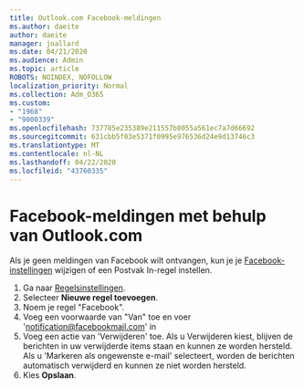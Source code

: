 ```yaml
---
title: Outlook.com Facebook-meldingen
ms.author: daeite
author: daeite
manager: joallard
ms.date: 04/21/2020
ms.audience: Admin
ms.topic: article
ROBOTS: NOINDEX, NOFOLLOW
localization_priority: Normal
ms.collection: Adm_O365
ms.custom:
- "1968"
- "9000339"
ms.openlocfilehash: 737785e235389e211557b8055a561ec7a7d66692
ms.sourcegitcommit: 631cbb5f03e5371f0995e976536d24e9d13746c3
ms.translationtype: MT
ms.contentlocale: nl-NL
ms.lasthandoff: 04/22/2020
ms.locfileid: "43760335"
---
```

# <a name="facebook-notifications-using-outlookcom"></a>Facebook-meldingen met behulp van Outlook.com

Als je geen meldingen van Facebook wilt ontvangen, kun je je [Facebook-instellingen](https://aka.ms/facebook-notifications-settings) wijzigen of een Postvak In-regel instellen.

1. Ga naar [Regelsinstellingen](https://outlook.live.com/mail/options/mail/rules/inboxRules).
1. Selecteer **Nieuwe regel toevoegen**.
1. Noem je regel "Facebook".
1. Voeg een voorwaarde van "Van" toe en voer 'notification@facebookmail.com' in
1. Voeg een actie van 'Verwijderen' toe. Als u Verwijderen kiest, blijven de berichten in uw verwijderde items staan en kunnen ze worden hersteld. Als u 'Markeren als ongewenste e-mail' selecteert, worden de berichten automatisch verwijderd en kunnen ze niet worden hersteld.
1. Kies **Opslaan**.